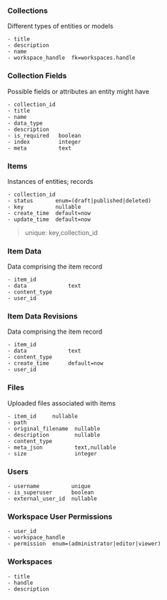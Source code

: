 ### Collections

Different types of entities or models

```
- title
- description
- name
- workspace_handle  fk=workspaces.handle
```

### Collection Fields

Possible fields or attributes an entity might have

```
- collection_id
- title
- name
- data_type
- description
- is_required   boolean
- index         integer
- meta          text
```

### Items

Instances of entities; records

```
- collection_id
- status       enum=(draft|published|deleted)
- key          nullable
- create_time  default=now
- update_time  default=now
```

> unique: key,collection_id

### Item Data

Data comprising the item record

```
- item_id
- data             text
- content_type
- user_id
```

### Item Data Revisions

Data comprising the item record

```
- item_id
- data             text
- content_type
- create_time      default=now
- user_id
```

### Files

Uploaded files associated with items

```
- item_id     nullable
- path
- original_filename  nullable
- description        nullable
- content_type
- meta_json          text,nullable
- size               integer
```

### Users

```
- username          unique
- is_superuser      boolean
- external_user_id  nullable
```

### Workspace User Permissions

```
- user_id
- workspace_handle
- permission  enum=(administrator|editor|viewer)
```

### Workspaces

```
- title
- handle
- description
```


